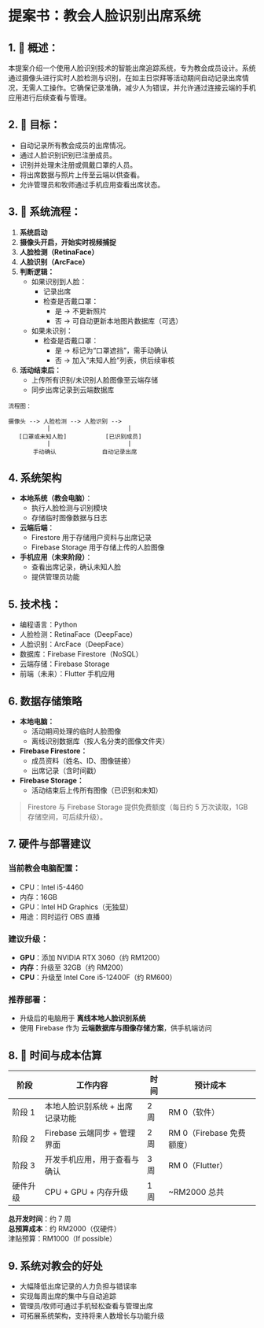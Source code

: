 # 提案书：教会人脸识别出席系统

## 1. 📝 概述：

本提案介绍一个使用人脸识别技术的智能出席追踪系统，专为教会成员设计。系统通过摄像头进行实时人脸检测与识别，在如主日崇拜等活动期间自动记录出席情况，无需人工操作。它确保记录准确，减少人为错误，并允许通过连接云端的手机应用进行后续查看与管理。

## 2. 🎯 目标：

- 自动记录所有教会成员的出席情况。
- 通过人脸识别识别已注册成员。
- 识别并处理未注册或佩戴口罩的人员。
- 将出席数据与照片上传至云端以供查看。
- 允许管理员和牧师通过手机应用查看出席状态。

## 3. 🔧 系统流程：

1. **系统启动**
2. **摄像头开启，开始实时视频捕捉**
3. **人脸检测（RetinaFace）**
4. **人脸识别（ArcFace）**
5. **判断逻辑：**
   - 如果识别到人脸：
     - 记录出席
     - 检查是否戴口罩：
       - 是 → 不更新照片
       - 否 → 可自动更新本地图片数据库（可选）
   - 如果未识别：
     - 检查是否戴口罩：
       - 是 → 标记为“口罩遮挡”，需手动确认
       - 否 → 加入“未知人脸”列表，供后续审核
6. **活动结束后：**
   - 上传所有识别/未识别人脸图像至云端存储
   - 同步出席记录到云端数据库

```
流程图：

摄像头 --> 人脸检测 --> 人脸识别 -->
           |                      |
   [口罩或未知人脸]           [已识别成员]
           |                      |
       手动确认             自动记录出席
```

## 4. 系统架构

- **本地系统（教会电脑）**：
  - 执行人脸检测与识别模块
  - 存储临时图像数据与日志
- **云端后端**：
  - Firestore 用于存储用户资料与出席记录
  - Firebase Storage 用于存储上传的人脸图像
- **手机应用（未来阶段）**：
  - 查看出席记录，确认未知人脸
  - 提供管理员功能

## 5. 技术栈：

- 编程语言：Python
- 人脸检测：RetinaFace（DeepFace）
- 人脸识别：ArcFace（DeepFace）
- 数据库：Firebase Firestore（NoSQL）
- 云端存储：Firebase Storage
- 前端（未来）：Flutter 手机应用

## 6. 数据存储策略

- **本地电脑：**
  - 活动期间处理的临时人脸图像
  - 离线识别数据库（按人名分类的图像文件夹）
- **Firebase Firestore：**
  - 成员资料（姓名、ID、图像链接）
  - 出席记录（含时间戳）
- **Firebase Storage：**
  - 活动结束后上传所有图像（已识别和未知）

> Firestore 与 Firebase Storage 提供免费额度（每日约 5 万次读取，1GB 存储空间，可后续升级）。

## 7. 硬件与部署建议

### 当前教会电脑配置：

- CPU：Intel i5-4460
- 内存：16GB
- GPU：Intel HD Graphics（无独显）
- 用途：同时运行 OBS 直播

### 建议升级：

- **GPU**：添加 NVIDIA RTX 3060（约 RM1200）
- **内存**：升级至 32GB（约 RM200）
- **CPU**：升级至 Intel Core i5-12400F（约 RM600）

### 推荐部署：

- 升级后的电脑用于 **离线本地人脸识别系统**
- 使用 Firebase 作为 **云端数据库与图像存储方案**，供手机端访问

## 8. 📆 时间与成本估算

| 阶段   | 工作内容                 | 时间  | 预计成本                |
| ---- | -------------------- | --- | ------------------- |
| 阶段 1 | 本地人脸识别系统 + 出席记录功能    | 2 周 | RM 0（软件）            |
| 阶段 2 | Firebase 云端同步 + 管理界面 | 2 周 | RM 0（Firebase 免费额度） |
| 阶段 3 | 开发手机应用，用于查看与确认       | 3 周 | RM 0（Flutter）       |
| 硬件升级 | CPU + GPU + 内存升级     | 1 周 | \~RM2000 总共         |

**总开发时间**：约 7 周\
**总预算成本**：约 RM2000（仅硬件）\
津贴预算：RM1000（If possible）

## 9. 系统对教会的好处

- 大幅降低出席记录的人力负担与错误率
- 实现每周出席的集中与自动追踪
- 管理员/牧师可通过手机轻松查看与管理出席
- 可拓展系统架构，支持将来人数增长与功能升级

